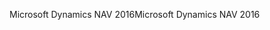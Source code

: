 <span data-ttu-id="a1481-101">Microsoft Dynamics NAV 2016</span><span class="sxs-lookup"><span data-stu-id="a1481-101">Microsoft Dynamics NAV 2016</span></span>